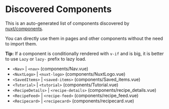 # Discovered Components

This is an auto-generated list of components discovered by [nuxt/components](https://github.com/nuxt/components).

You can directly use them in pages and other components without the need to import them.

**Tip:** If a component is conditionally rendered with `v-if` and is big, it is better to use `Lazy` or `lazy-` prefix to lazy load.

- `<Nav>` | `<nav>` (components/Nav.vue)
- `<NuxtLogo>` | `<nuxt-logo>` (components/NuxtLogo.vue)
- `<SavedItems>` | `<saved-items>` (components/Saved_items.vue)
- `<Tutorial>` | `<tutorial>` (components/Tutorial.vue)
- `<RecipeDetails>` | `<recipe-details>` (components/recipe_details.vue)
- `<RecipeFeed>` | `<recipe-feed>` (components/recipe_feed.vue)
- `<Recipecard>` | `<recipecard>` (components/recipecard.vue)
